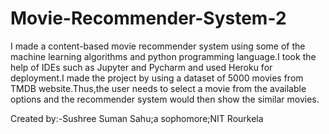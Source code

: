 # Movie-Recommender-System-2
 
I made a content-based movie recommender system using some of the machine learning algorithms and python programming language.I took the help of IDEs such as Jupyter and Pycharm and used Heroku for deployment.I made the project by using a dataset of 5000 movies from TMDB website.Thus,the user needs to select a movie from the available options and the recommender system would then show the similar movies.


Created by:-Sushree Suman Sahu;a sophomore;NIT Rourkela 
